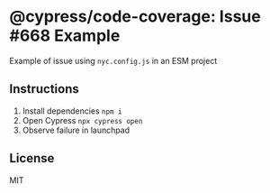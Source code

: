 # @cypress/code-coverage: Issue #668 Example

Example of issue using `nyc.config.js` in an ESM project

## Instructions

1. Install dependencies `npm i`
1. Open Cypress `npx cypress open`
1. Observe failure in launchpad

## License

MIT
